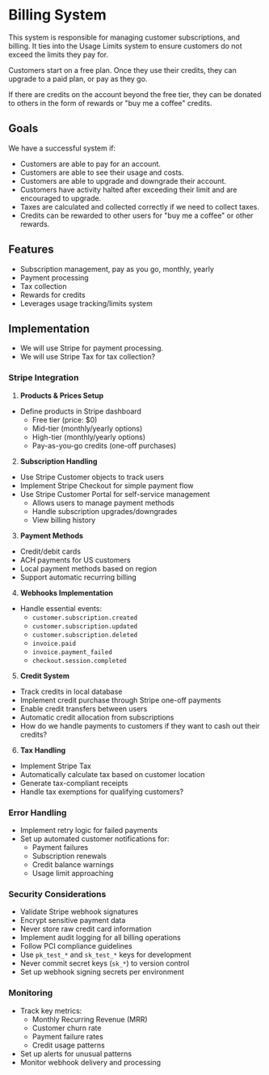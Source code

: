 # Billing System

This system is responsible for managing customer subscriptions, and billing. It ties into the Usage Limits system to ensure customers do not exceed the limits they pay for.

Customers start on a free plan. Once they use their credits, they can upgrade to a paid plan, or pay as they go.

If there are credits on the account beyond the free tier, they can be donated to others in the form of rewards or "buy me a coffee" credits.

## Goals

We have a successful system if:

- Customers are able to pay for an account.
- Customers are able to see their usage and costs.
- Customers are able to upgrade and downgrade their account.
- Customers have activity halted after exceeding their limit and are encouraged to upgrade.
- Taxes are calculated and collected correctly if we need to collect taxes.
- Credits can be rewarded to other users for "buy me a coffee" or other rewards.

## Features

- Subscription management, pay as you go, monthly, yearly
- Payment processing
- Tax collection
- Rewards for credits
- Leverages usage tracking/limits system

## Implementation

- We will use Stripe for payment processing.
- We will use Stripe Tax for tax collection?


### Stripe Integration

1. **Products & Prices Setup**
- Define products in Stripe dashboard
  - Free tier (price: $0)
  - Mid-tier (monthly/yearly options)
  - High-tier (monthly/yearly options)
  - Pay-as-you-go credits (one-off purchases)

2. **Subscription Handling**
- Use Stripe Customer objects to track users
- Implement Stripe Checkout for simple payment flow
- Use Stripe Customer Portal for self-service management
  - Allows users to manage payment methods
  - Handle subscription upgrades/downgrades
  - View billing history

3. **Payment Methods**
- Credit/debit cards
- ACH payments for US customers
- Local payment methods based on region
- Support automatic recurring billing

4. **Webhooks Implementation**
- Handle essential events:
  - `customer.subscription.created`
  - `customer.subscription.updated`
  - `customer.subscription.deleted`
  - `invoice.paid`
  - `invoice.payment_failed`
  - `checkout.session.completed`

5. **Credit System**
- Track credits in local database
- Implement credit purchase through Stripe one-off payments
- Enable credit transfers between users
- Automatic credit allocation from subscriptions
- How do we handle payments to customers if they want to cash out their credits?

6. **Tax Handling**
- Implement Stripe Tax
- Automatically calculate tax based on customer location
- Generate tax-compliant receipts
- Handle tax exemptions for qualifying customers?

### Error Handling

- Implement retry logic for failed payments
- Set up automated customer notifications for:
  - Payment failures
  - Subscription renewals
  - Credit balance warnings
  - Usage limit approaching

### Security Considerations

- Validate Stripe webhook signatures
- Encrypt sensitive payment data
- Never store raw credit card information
- Implement audit logging for all billing operations
- Follow PCI compliance guidelines
- Use `pk_test_*` and `sk_test_*` keys for development
- Never commit secret keys (`sk_*`) to version control
- Set up webhook signing secrets per environment

### Monitoring

- Track key metrics:
  - Monthly Recurring Revenue (MRR)
  - Customer churn rate
  - Payment failure rates
  - Credit usage patterns
- Set up alerts for unusual patterns
- Monitor webhook delivery and processing



